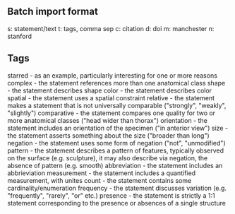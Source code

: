 


Batch import format 
-------------------

s: statement/text 
t: tags, comma sep
c: citation
d: doi
m: manchester
n: stanford

Tags
----

starred - as an example, particularly interesting for one or more reasons
complex - the statement references more than one anatomical class
shape - the statement describes shape
color - the statement describes color
spatial - the statement uses a spatial constraint
relative - the statement makes a statement that is not universally comparable ("strongly", "weakly", "slightly")
comparative - the statement compares one quality for two or more anatomical classes ("head wider than thorax")
orientation - the statement includes an orientation of the specimen ("in anterior view")
size - the statement asserts something about the size ("broader than long")
negation - the statement uses some form of negation ("not", "unmodified")
pattern - the statement describes a pattern of features, typically observed on the surface (e.g. sculpture), it may also describe via negation, the absence of pattern (e.g. smooth)
abbreviation - the statement includes an abbrieviation
measurement - the statement includes a quantified measurement, with unites
count - the statement contains some cardinality/enumeration 
frequency - the statement discusses variation (e.g. "frequently", "rarely", "or" etc.)
presence - the statement is strictly a 1:1 statement corresponding to the presence or absences of a single structure
